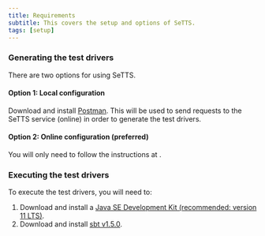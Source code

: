 ```yaml
---
title: Requirements
subtitle: This covers the setup and options of SeTTS.
tags: [setup]
---
```


### Generating the test drivers
There are two options for using SeTTS.

#### Option 1: Local configuration
Download and install [Postman](https://www.postman.com/downloads/). This will be used to send requests to the SeTTS service (online) in order to generate the test drivers. 

#### Option 2: Online configuration (preferred)
You will only need to follow the instructions at <link>. 

### Executing the test drivers
To execute the test drivers, you will need to:
1. Download and install a [Java SE Development Kit (recommended: version 11 LTS)](https://www.oracle.com/java/technologies/javase/jdk11-archive-downloads.html).
2. Download and install [sbt v1.5.0](https://www.scala-sbt.org/download.html).



<!-- Install the dependencies with [Bundler](http://bundler.io/):

```bash
bundle install
```

Run the following to generate your site:
```bash
bundle exec jekyll serve
```

You can find more on [Deployment Methods](https://jekyllrb.com/docs/deployment-methods/) page on Jekyll website. -->